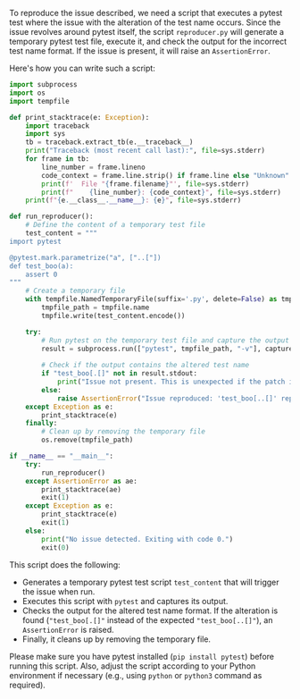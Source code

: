 To reproduce the issue described, we need a script that executes a pytest test where the issue with the alteration of the test name occurs. Since the issue revolves around pytest itself, the script `reproducer.py` will generate a temporary pytest test file, execute it, and check the output for the incorrect test name format. If the issue is present, it will raise an `AssertionError`.

Here's how you can write such a script:

```python
import subprocess
import os
import tempfile

def print_stacktrace(e: Exception):
    import traceback
    import sys
    tb = traceback.extract_tb(e.__traceback__)
    print("Traceback (most recent call last):", file=sys.stderr)
    for frame in tb:
        line_number = frame.lineno
        code_context = frame.line.strip() if frame.line else "Unknown"
        print(f'  File "{frame.filename}"', file=sys.stderr)
        print(f"    {line_number}: {code_context}", file=sys.stderr)
    print(f"{e.__class__.__name__}: {e}", file=sys.stderr)

def run_reproducer():
    # Define the content of a temporary test file
    test_content = """
import pytest

@pytest.mark.parametrize("a", ["..["])
def test_boo(a):
    assert 0
"""
    # Create a temporary file
    with tempfile.NamedTemporaryFile(suffix='.py', delete=False) as tmpfile:
        tmpfile_path = tmpfile.name
        tmpfile.write(test_content.encode())

    try:
        # Run pytest on the temporary test file and capture the output
        result = subprocess.run(["pytest", tmpfile_path, "-v"], capture_output=True, text=True)
        
        # Check if the output contains the altered test name
        if "test_boo[.[]" not in result.stdout:
            print("Issue not present. This is unexpected if the patch is not applied.")
        else:
            raise AssertionError("Issue reproduced: 'test_boo[..[]' replaced with 'test_boo[.[]'")
    except Exception as e:
        print_stacktrace(e)
    finally:
        # Clean up by removing the temporary file
        os.remove(tmpfile_path)

if __name__ == "__main__":
    try:
        run_reproducer()
    except AssertionError as ae:
        print_stacktrace(ae)
        exit(1)
    except Exception as e:
        print_stacktrace(e)
        exit(1)
    else:
        print("No issue detected. Exiting with code 0.")
        exit(0)
```

This script does the following:
- Generates a temporary pytest test script `test_content` that will trigger the issue when run.
- Executes this script with `pytest` and captures its output.
- Checks the output for the altered test name format. If the alteration is found (`"test_boo[.[]"` instead of the expected `"test_boo[..[]"`), an `AssertionError` is raised.
- Finally, it cleans up by removing the temporary file.

Please make sure you have pytest installed (`pip install pytest`) before running this script. Also, adjust the script according to your Python environment if necessary (e.g., using `python` or `python3` command as required).